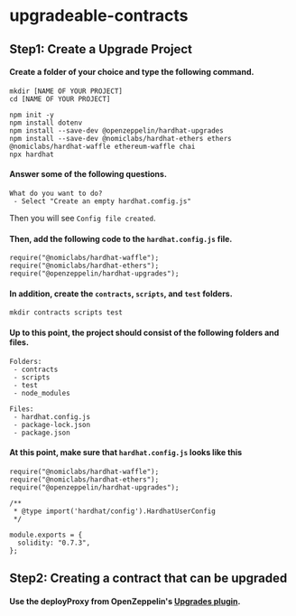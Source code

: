 # upgradeable-contracts

## Step1: Create a Upgrade Project
#### Create a folder of your choice and type the following command.
```
mkdir [NAME OF YOUR PROJECT]
cd [NAME OF YOUR PROJECT]

npm init -y
npm install dotenv
npm install --save-dev @openzeppelin/hardhat-upgrades
npm install --save-dev @nomiclabs/hardhat-ethers ethers @nomiclabs/hardhat-waffle ethereum-waffle chai
npx hardhat
```

#### Answer some of the following questions.
```
What do you want to do?
 - Select "Create an empty hardhat.comfig.js"
```
Then you will see ```Config file created```.

#### Then, add the following code to the ```hardhat.config.js``` file.
```
require("@nomiclabs/hardhat-waffle");
require("@nomiclabs/hardhat-ethers");
require("@openzeppelin/hardhat-upgrades");
```

#### In addition, create the ```contracts```, ```scripts```, and ```test``` folders.
```
mkdir contracts scripts test
```

#### Up to this point, the project should consist of the following folders and files.
```
Folders:
 - contracts
 - scripts
 - test
 - node_modules

Files:
 - hardhat.config.js
 - package-lock.json
 - package.json
```

#### At this point, make sure that ```hardhat.config.js``` looks like this
```
require("@nomiclabs/hardhat-waffle");
require("@nomiclabs/hardhat-ethers");
require("@openzeppelin/hardhat-upgrades");

/**
 * @type import('hardhat/config').HardhatUserConfig
 */

module.exports = {
  solidity: "0.7.3",
};
```

## Step2: Creating a contract that can be upgraded
#### Use the deployProxy from OpenZeppelin's [Upgrades plugin](https://docs.openzeppelin.com/learn/upgrading-smart-contracts).
